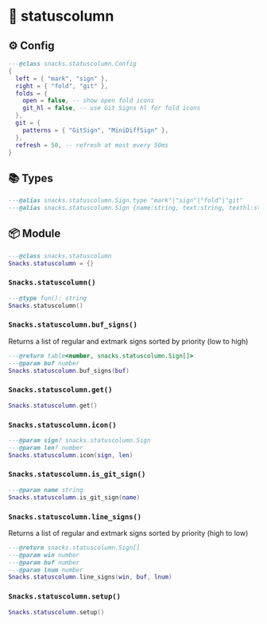 # 🍿 statuscolumn

<!-- docgen -->

## ⚙️ Config

```lua
---@class snacks.statuscolumn.Config
{
  left = { "mark", "sign" },
  right = { "fold", "git" },
  folds = {
    open = false, -- show open fold icons
    git_hl = false, -- use Git Signs hl for fold icons
  },
  git = {
    patterns = { "GitSign", "MiniDiffSign" },
  },
  refresh = 50, -- refresh at most every 50ms
}
```

## 📚 Types

```lua
---@alias snacks.statuscolumn.Sign.type "mark"|"sign"|"fold"|"git"
---@alias snacks.statuscolumn.Sign {name:string, text:string, texthl:string, priority:number, type:snacks.statuscolumn.Sign.type}
```

## 📦 Module

```lua
---@class snacks.statuscolumn
Snacks.statuscolumn = {}
```

### `Snacks.statuscolumn()`

```lua
---@type fun(): string
Snacks.statuscolumn()
```

### `Snacks.statuscolumn.buf_signs()`

Returns a list of regular and extmark signs sorted by priority (low to high)

```lua
---@return table<number, snacks.statuscolumn.Sign[]>
---@param buf number
Snacks.statuscolumn.buf_signs(buf)
```

### `Snacks.statuscolumn.get()`

```lua
Snacks.statuscolumn.get()
```

### `Snacks.statuscolumn.icon()`

```lua
---@param sign? snacks.statuscolumn.Sign
---@param len? number
Snacks.statuscolumn.icon(sign, len)
```

### `Snacks.statuscolumn.is_git_sign()`

```lua
---@param name string
Snacks.statuscolumn.is_git_sign(name)
```

### `Snacks.statuscolumn.line_signs()`

Returns a list of regular and extmark signs sorted by priority (high to low)

```lua
---@return snacks.statuscolumn.Sign[]
---@param win number
---@param buf number
---@param lnum number
Snacks.statuscolumn.line_signs(win, buf, lnum)
```

### `Snacks.statuscolumn.setup()`

```lua
Snacks.statuscolumn.setup()
```
